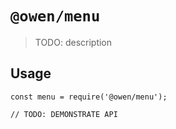 # `@owen/menu`

> TODO: description

## Usage

```
const menu = require('@owen/menu');

// TODO: DEMONSTRATE API
```
